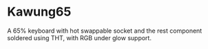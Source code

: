 # Kawung65
A 65% keyboard with hot swappable socket and the rest component soldered using THT, with RGB under glow support.
